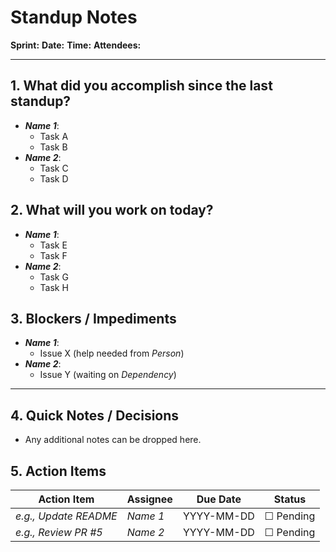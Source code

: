 # Standup Notes

**Sprint:** 
**Date:** 
**Time:**
**Attendees:** 

---

## 1. What did you accomplish since the last standup?
- **_Name 1_**:
  - Task A
  - Task B
- **_Name 2_**:
  - Task C
  - Task D

## 2. What will you work on today?
- **_Name 1_**:
  - Task E
  - Task F
- **_Name 2_**:
  - Task G
  - Task H

## 3. Blockers / Impediments
- **_Name 1_**:
  - Issue X (help needed from _Person_)
- **_Name 2_**:
  - Issue Y (waiting on _Dependency_)

---

## 4. Quick Notes / Decisions
- Any additional notes can be dropped here.

## 5. Action Items
| Action Item | Assignee     | Due Date   | Status   |
|-------------|--------------|------------|----------|
| _e.g., Update README_ | _Name 1_      | YYYY-MM-DD | ☐ Pending |
| _e.g., Review PR #5_  | _Name 2_      | YYYY-MM-DD | ☐ Pending |

